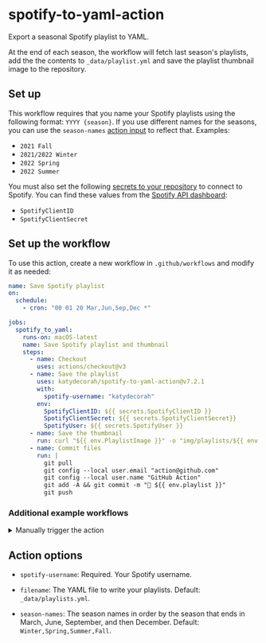 # spotify-to-yaml-action

Export a seasonal Spotify playlist to YAML.

At the end of each season, the workflow will fetch last season's playlists, add the the contents to `_data/playlist.yml` and save the playlist thumbnail image to the repository.

## Set up

This workflow requires that you name your Spotify playlists using the following format: `YYYY {season}`. If you use different names for the seasons, you can use the `season-names` [action input](#action-options) to reflect that. Examples:

- `2021 Fall`
- `2021/2022 Winter`
- `2022 Spring`
- `2022 Summer`

You must also set the following [secrets to your repository](https://docs.github.com/en/actions/security-guides/encrypted-secrets#creating-encrypted-secrets-for-a-repository) to connect to Spotify. You can find these values from the [Spotify API dashboard](https://developer.spotify.com/dashboard):

- `SpotifyClientID`
- `SpotifyClientSecret`

<!-- START GENERATED DOCUMENTATION -->

## Set up the workflow

To use this action, create a new workflow in `.github/workflows` and modify it as needed:

```yml
name: Save Spotify playlist
on:
  schedule:
    - cron: "00 01 20 Mar,Jun,Sep,Dec *"

jobs:
  spotify_to_yaml:
    runs-on: macOS-latest
    name: Save Spotify playlist and thumbnail
    steps:
      - name: Checkout
        uses: actions/checkout@v3
      - name: Save the playlist
        uses: katydecorah/spotify-to-yaml-action@v7.2.1
        with:
          spotify-username: "katydecorah"
        env:
          SpotifyClientID: ${{ secrets.SpotifyClientID }}
          SpotifyClientSecret: ${{ secrets.SpotifyClientSecret}}
          SpotifyUser: ${{ secrets.SpotifyUser }}
      - name: Save the thumbnail
        run: curl "${{ env.PlaylistImage }}" -o "img/playlists/${{ env.PlaylistImageOutput }}"
      - name: Commit files
        run: |
          git pull
          git config --local user.email "action@github.com"
          git config --local user.name "GitHub Action"
          git add -A && git commit -m "🎵 ${{ env.playlist }}"
          git push
```

### Additional example workflows

<details>
<summary>Manually trigger the action</summary>

```yml
name: Manually trigger the action
on:
  workflow_dispatch:
    inputs:
      playlistName:
        type: string
        description: The name of the Spotify playlist.

jobs:
  spotify_to_yaml:
    runs-on: macOS-latest
    name: Save Spotify playlist and thumbnail
    steps:
      - name: Checkout
        uses: actions/checkout@v3
      - name: Save the playlist
        uses: katydecorah/spotify-to-yaml-action@v7.2.1
        with:
          spotify-username: "katydecorah"
        env:
          SpotifyClientID: ${{ secrets.SpotifyClientID }}
          SpotifyClientSecret: ${{ secrets.SpotifyClientSecret}}
          SpotifyUser: ${{ secrets.SpotifyUser }}
      - name: Save the thumbnail
        run: curl "${{ env.PlaylistImage }}" -o "img/playlists/${{ env.PlaylistImageOutput }}"
      - name: Commit files
        run: |
          git pull
          git config --local user.email "action@github.com"
          git config --local user.name "GitHub Action"
          git add -A && git commit -m "🎵 ${{ env.playlist }}"
          git push
```

</details>

## Action options

- `spotify-username`: Required. Your Spotify username.

- `filename`: The YAML file to write your playlists. Default: `_data/playlists.yml`.

- `season-names`: The season names in order by the season that ends in March, June, September, and then December. Default: `Winter,Spring,Summer,Fall`.
<!-- END GENERATED DOCUMENTATION -->
